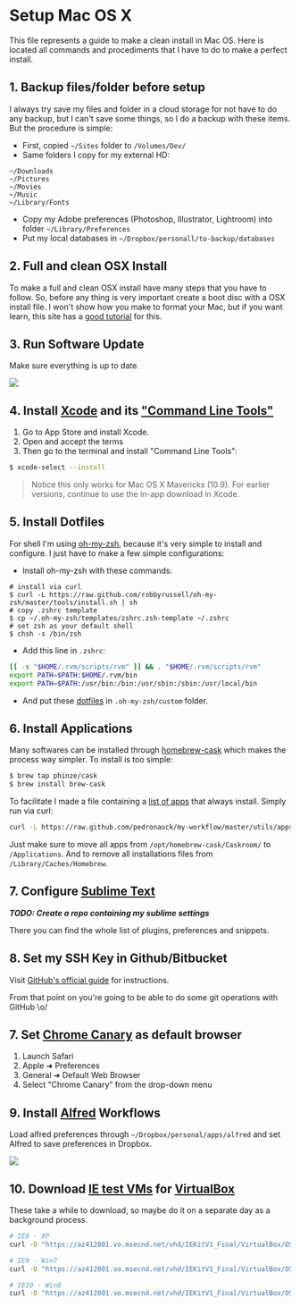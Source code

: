 # Setup Mac OS X

This file represents a guide to make a clean install in Mac OS. Here is located all commands and procediments that I have to do to make a perfect install.

## 1. Backup files/folder before setup

I always try save my files and folder in a cloud storage for not have to do any backup, but I can't save some things, so I do a backup with these items. But the procedure is simple:

- First, copied `~/Sites` folder to `/Volumes/Dev/`
- Same folders I copy for my external HD:

```
~/Downloads
~/Pictures
~/Movies
~/Music
~/Library/Fonts
```

- Copy my Adobe preferences (Photoshop, Illustrator, Lightroom) into folder `~/Library/Preferences`
- Put my local databases in `~/Dropbox/personall/to-backup/databases`

## 2. Full and clean OSX Install

To make a full and clean OSX install have many steps that you have to follow. So, before any thing is very important create a boot disc with a OSX install file. I won't show how you make to format your Mac, but if you want learn, this site has a [good tutorial](http://lifehacker.com/how-to-create-an-os-x-mavericks-usb-installation-drive-1450280026) for this.

## 3. Run Software Update

Make sure everything is up to date.

![](http://f.cl.ly/items/382O04411U0a1i0G2E3j/software-update.png)

## 4. Install [Xcode](https://developer.apple.com/xcode/) and its ["Command Line Tools"](https://developer.apple.com/downloads/index.action)

1. Go to App Store and install Xcode.
2. Open and accept the terms
3. Then go to the terminal and install "Command Line Tools":

```sh
$ xcode-select --install
```

> Notice this only works for Mac OS X Mavericks (10.9). For earlier versions, continue to use the in-app download in Xcode.

## 5. Install Dotfiles

For shell I'm using [oh-my-zsh](https://github.com/robbyrussell/oh-my-zsh), because it's very simple to install and configure. I just have to make a few simple configurations:

- Install oh-my-zsh with these commands:

```
# install via curl
$ curl -L https://raw.github.com/robbyrussell/oh-my-zsh/master/tools/install.sh | sh
# copy .zshrc template
$ cp ~/.oh-my-zsh/templates/zshrc.zsh-template ~/.zshrc
# set zsh as your default shell
$ chsh -s /bin/zsh
```

- Add this line in `.zshrc`:

```sh
[[ -s "$HOME/.rvm/scripts/rvm" ]] && . "$HOME/.rvm/scripts/rvm"
export PATH=$PATH:$HOME/.rvm/bin
export PATH=$PATH:/usr/bin:/bin:/usr/sbin:/sbin:/usr/local/bin
```

- And put these [dotfiles](/dotfiles) in `.oh-my-zsh/custom` folder.

## 6. Install Applications

Many softwares can be installed through [homebrew-cask](https://github.com/phinze/homebrew-cask) which makes the process way simpler. To install is too simple:

```sh
$ brew tap phinze/cask
$ brew install brew-cask
```

To facilitate I made a file containing a [list of apps](apps.md) that always install. Simply run via curl:

```sh
curl -L https://raw.github.com/pedronauck/my-workflow/master/utils/apps.sh | sh
```

Just make sure to move all apps from `/opt/homebrew-cask/Caskroom/` to `/Applications`. And to remove all installations files from `/Library/Caches/Homebrew`.

## 7. Configure [Sublime Text](http://sublimetext.com/)

***TODO: Create a repo containing my sublime settings***

There you can find the whole list of plugins, preferences and snippets.

## 8. Set my SSH Key in Github/Bitbucket

Visit [GitHub's official guide](https://help.github.com/articles/generating-ssh-keys#platform-mac) for instructions.

From that point on you're going to be able to do some git operations with GitHub \o/

## 7. Set [Chrome Canary](https://www.google.com/intl/en/chrome/browser/canary.html) as default browser

1. Launch Safari
2. Apple ➜ Preferences
3. General ➜ Default Web Browser
4. Select “Chrome Canary” from the drop-down menu

## 9. Install [Alfred](http://alfredapp.com) Workflows

Load alfred preferences through `~/Dropbox/personal/apps/alfred` and set Alfred to save preferences in Dropbox.

![](http://i44.tinypic.com/123aatk.png)

## 10. Download [IE test VMs](http://www.modern.ie/en-us/virtualization-tools) for [VirtualBox](https://www.virtualbox.org/)

These take a while to download, so maybe do it on a separate day as a background process.

```sh
# IE8 - XP
curl -O "https://az412801.vo.msecnd.net/vhd/IEKitV1_Final/VirtualBox/OSX/IE8_XP/IE8.XP.For.MacVirtualBox.ova"

# IE9 - Win7
curl -O "https://az412801.vo.msecnd.net/vhd/IEKitV1_Final/VirtualBox/OSX/IE9_Win7/IE9.Win7.For.MacVirtualBox.part{1.sfx,2.rar,3.rar,4.rar,5.rar}"

# IE10 - Win8
curl -O "https://az412801.vo.msecnd.net/vhd/IEKitV1_Final/VirtualBox/OSX/IE10_Win8/IE10.Win8.For.MacVirtualBox.part{1.sfx,2.rar,3.rar}"
```